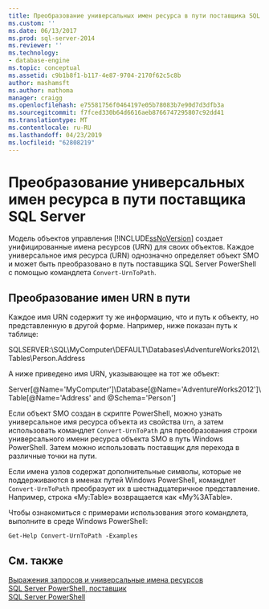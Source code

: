 ```yaml
---
title: Преобразование универсальных имен ресурса в пути поставщика SQL Server | Документация Майкрософт
ms.custom: ''
ms.date: 06/13/2017
ms.prod: sql-server-2014
ms.reviewer: ''
ms.technology:
- database-engine
ms.topic: conceptual
ms.assetid: c9b1b8f1-b117-4e87-9704-2170f62c5c8b
author: mashamsft
ms.author: mathoma
manager: craigg
ms.openlocfilehash: e75581756f0464197e05b78083b7e90d7d3dfb3a
ms.sourcegitcommit: f7fced330b64d6616aeb8766747295807c92dd41
ms.translationtype: MT
ms.contentlocale: ru-RU
ms.lasthandoff: 04/23/2019
ms.locfileid: "62808219"
---
```

# <a name="convert-urns-to-sql-server-provider-paths"></a>Преобразование универсальных имен ресурса в пути поставщика SQL Server
  Модель объектов управления [!INCLUDE[ssNoVersion](../includes/ssnoversion-md.md)] создает унифицированные имена ресурсов (URN) для своих объектов. Каждое универсальное имя ресурса (URN) однозначно определяет объект SMO и может быть преобразовано в путь поставщика SQL Server PowerShell с помощью командлета `Convert-UrnToPath`.  
  
## <a name="converting-urns-to-paths"></a>Преобразование имен URN в пути  
 Каждое имя URN содержит ту же информацию, что и путь к объекту, но представленную в другой форме. Например, ниже показан путь к таблице:  
  
 SQLSERVER:\SQL\MyComputer\DEFAULT\Databases\AdventureWorks2012\Tables\Person.Address  
  
 А ниже приведено имя URN, указывающее на тот же объект:  
  
 Server[@Name='MyComputer']\Database[@Name='AdventureWorks2012']\Table[@Name='Address' and @Schema='Person']  
  
 Если объект SMO создан в скрипте PowerShell, можно узнать универсальное имя ресурса объекта из свойства `Urn`, а затем использовать командлет `Convert-UrnToPath` для преобразования строки универсального имени ресурса объекта SMO в путь Windows PowerShell. Затем можно использовать поставщик для перехода в различные точки на пути.  
  
 Если имена узлов содержат дополнительные символы, которые не поддерживаются в именах путей Windows PowerShell, командлет `Convert-UrnToPath` преобразует их в шестнадцатеричное представление. Например, строка «My:Table» возвращается как «My%3ATable».  
  
 Чтобы ознакомиться с примерами использования этого командлета, выполните в среде Windows PowerShell:  
  
```  
Get-Help Convert-UrnToPath -Examples  
```  
  
## <a name="see-also"></a>См. также  
 [Выражения запросов и универсальные имена ресурсов](../powershell/query-expressions-and-uniform-resource-names.md)   
 [SQL Server PowerShell, поставщик](../powershell/sql-server-powershell-provider.md)   
 [SQL Server PowerShell](../powershell/sql-server-powershell.md)  
  
  
